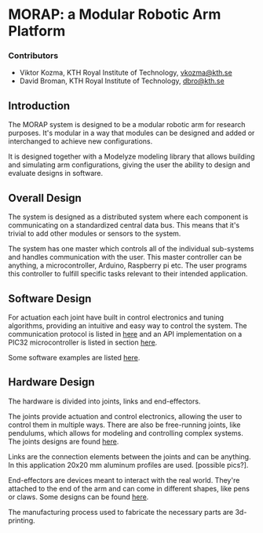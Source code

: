 # MORAP: a Modular Robotic Arm Platform

### Contributors
* Viktor Kozma, KTH Royal Institute of Technology, vkozma@kth.se
* David Broman, KTH Royal Institute of Technology, dbro@kth.se

## Introduction
The MORAP system is designed to be a modular robotic arm for research purposes. It's modular in a way that modules can be designed and added or interchanged to achieve new configurations.

It is designed together with a Modelyze modeling library that allows building and simulating arm configurations, giving the user the ability to design and evaluate designs in software.

## Overall Design
The system is designed as a distributed system where each component is communicating on a standardized central data bus. This means that it's trivial to add other modules or sensors to the system.

The system has one master which controls all of the individual sub-systems and handles communication with the user. This master controller can be anything, a microcontroller, Arduino, Raspberry pi etc. The user programs this controller to fulfill specific tasks relevant to their intended application.

## Software Design
For actuation each joint have built in control electronics and tuning algorithms, providing an intuitive and easy way to control the system. The communication protocol is listed in [here](./api/) and an API implementation on a PIC32 microcontroller is listed in section [here](./api/pic32/).

Some software examples are listed [here](./applications).

## Hardware Design
The hardware is divided into joints, links and end-effectors. 

The joints provide actuation and control electronics, allowing the user to control them in multiple ways. There are also be free-running joints, like pendulums, which allows for modeling and controlling complex systems. The joints designs are found [here](./joints).

Links are the connection elements between the joints and can be anything. In this application 20x20 mm aluminum profiles are used. [possible pics?].

End-effectors are devices meant to interact with the real world. They're attached to the end of the arm and can come in different shapes, like pens or claws. Some designs can be found [here](./end-effectors).

The manufacturing process used to fabricate the necessary parts are 3d-printing.